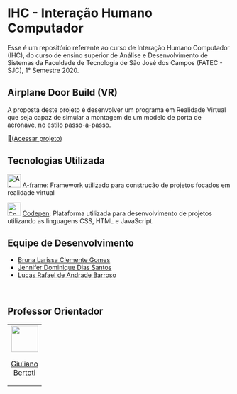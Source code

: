 # IHC - Interação Humano Computador
Esse é um repositório referente ao curso de Interação Humano Computador (IHC), do curso de ensino superior de Análise e Desenvolvimento de Sistemas da Faculdade de Tecnologia de São José dos Campos (FATEC - SJC), 1° Semestre 2020.

## Airplane Door Build (VR)
A proposta deste projeto é desenvolver um programa em Realidade Virtual que seja capaz de simular a montagem de um modelo de porta de aeronave, no estilo passo-a-passo.

:link:[(Acessar projeto)](https://codepen.io/py_zza/pen/MWaqQeK?editors=1000)


**Tecnologias Utilizada**
--------------------------------------------------------------------------
<img src="https://github.com/JenniferDominique/Interacao-Humano-Computador-AR-VR/blob/master/Imagens/A-frame.png" width="30px;" title="A-frame logo">    [A-frame](https://aframe.io):
Framework utilizado para construção de projetos focados em realidade virtual


<img src="https://github.com/JenniferDominique/Interacao-Humano-Computador-AR-VR/blob/master/Imagens/Codepen.png" width="30px;" title="Codepen logo">    [Codepen](https://codepen.io):
Plataforma utilizada para desenvolvimento de projetos utilizando as linguagens CSS, HTML e JavaScript.
<br>

**Equipe de Desenvolvimento**
--------------------------------------------------------------------------
* [Bruna Larissa Clemente Gomes](https://github.com/littlebru)
* [Jennifer Dominique Dias Santos](https://github.com/JenniferDominique)
* [Lucas Rafael de Andrade Barroso](https://github.com/lukaszrafaelb)

<br>

**Professor Orientador**
--------------------------------------------------------------------------
<table>
   <tc>
    <td align="center"><a href="https://github.com/giulianobertoti"><img src="https://avatars1.githubusercontent.com/u/2041679?s=460&u=6c2d986abdaf72e02c941b9fe29f2eb9d250a0f7&v=4" width="60px;" alt="" title="Machine Learning and Software Engineer, Master of Science in Electronic and Computer Engineering (Aeronautics Institute of Technology-ITA)."/><p font-size="10px">Giuliano<br> Bertoti</p></td>
  </tc>
</table>
